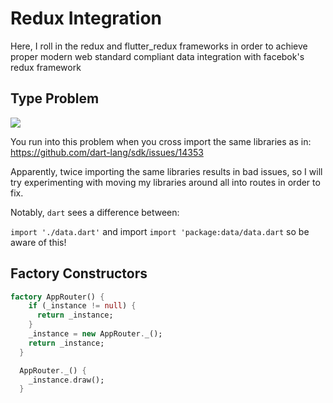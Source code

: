 # Redux Integration

Here, I roll in the redux and flutter_redux frameworks in order to achieve proper modern web standard compliant data integration with facebok's redux framework

## Type Problem

![](./type-problem.png)

You run into this problem when you cross import the same libraries as in: https://github.com/dart-lang/sdk/issues/14353

Apparently, twice importing the same libraries results in bad issues, so I will try experimenting with moving my libraries around all into routes in order to fix.

Notably, `dart` sees a difference between:

`import './data.dart'` and import `import 'package:data/data.dart` so be aware of this!

## Factory Constructors

```dart
factory AppRouter() { 
    if (_instance != null) {
      return _instance;
    }
    _instance = new AppRouter._();
    return _instance;
  }

  AppRouter._() {
    _instance.draw();
  }
```